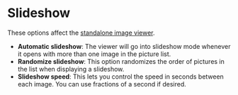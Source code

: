 # Slideshow

These options affect the [standalone image viewer](/Manual/additional_functionality/viewing_images/RAEDME.md).

- **Automatic slideshow**: The viewer will go into slideshow mode whenever it opens with more than one image in the picture list.
- **Randomize slideshow**: This option randomizes the order of pictures in the list when displaying a slideshow.
- **Slideshow speed**: This lets you control the speed in seconds between each image. You can use fractions of a second if desired.
